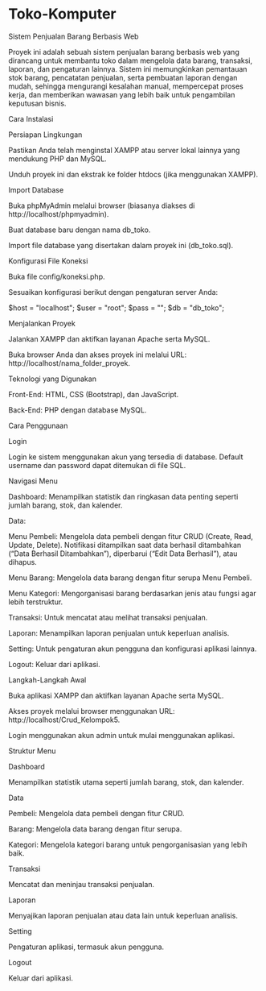 # Toko-Komputer
Sistem Penjualan Barang Berbasis Web

Proyek ini adalah sebuah sistem penjualan barang berbasis web yang dirancang untuk membantu toko dalam mengelola data barang, transaksi, laporan, dan pengaturan lainnya. Sistem ini memungkinkan pemantauan stok barang, pencatatan penjualan, serta pembuatan laporan dengan mudah, sehingga mengurangi kesalahan manual, mempercepat proses kerja, dan memberikan wawasan yang lebih baik untuk pengambilan keputusan bisnis.

Cara Instalasi

Persiapan Lingkungan

Pastikan Anda telah menginstal XAMPP atau server lokal lainnya yang mendukung PHP dan MySQL.

Unduh proyek ini dan ekstrak ke folder htdocs (jika menggunakan XAMPP).

Import Database

Buka phpMyAdmin melalui browser (biasanya diakses di http://localhost/phpmyadmin).

Buat database baru dengan nama db_toko.

Import file database yang disertakan dalam proyek ini (db_toko.sql).

Konfigurasi File Koneksi

Buka file config/koneksi.php.

Sesuaikan konfigurasi berikut dengan pengaturan server Anda:

$host = "localhost";
$user = "root";
$pass = "";
$db   = "db_toko";

Menjalankan Proyek

Jalankan XAMPP dan aktifkan layanan Apache serta MySQL.

Buka browser Anda dan akses proyek ini melalui URL: http://localhost/nama_folder_proyek.

Teknologi yang Digunakan

Front-End: HTML, CSS (Bootstrap), dan JavaScript.

Back-End: PHP dengan database MySQL.

Cara Penggunaan

Login

Login ke sistem menggunakan akun yang tersedia di database. Default username dan password dapat ditemukan di file SQL.

Navigasi Menu

Dashboard: Menampilkan statistik dan ringkasan data penting seperti jumlah barang, stok, dan kalender.

Data:

Menu Pembeli: Mengelola data pembeli dengan fitur CRUD (Create, Read, Update, Delete). Notifikasi ditampilkan saat data berhasil ditambahkan (“Data Berhasil Ditambahkan”), diperbarui (“Edit Data Berhasil”), atau dihapus.

Menu Barang: Mengelola data barang dengan fitur serupa Menu Pembeli.

Menu Kategori: Mengorganisasi barang berdasarkan jenis atau fungsi agar lebih terstruktur.

Transaksi: Untuk mencatat atau melihat transaksi penjualan.

Laporan: Menampilkan laporan penjualan untuk keperluan analisis.

Setting: Untuk pengaturan akun pengguna dan konfigurasi aplikasi lainnya.

Logout: Keluar dari aplikasi.

Langkah-Langkah Awal

Buka aplikasi XAMPP dan aktifkan layanan Apache serta MySQL.

Akses proyek melalui browser menggunakan URL: http://localhost/Crud_Kelompok5.

Login menggunakan akun admin untuk mulai menggunakan aplikasi.

Struktur Menu

Dashboard

Menampilkan statistik utama seperti jumlah barang, stok, dan kalender.

Data

Pembeli: Mengelola data pembeli dengan fitur CRUD.

Barang: Mengelola data barang dengan fitur serupa.

Kategori: Mengelola kategori barang untuk pengorganisasian yang lebih baik.

Transaksi

Mencatat dan meninjau transaksi penjualan.

Laporan

Menyajikan laporan penjualan atau data lain untuk keperluan analisis.

Setting

Pengaturan aplikasi, termasuk akun pengguna.

Logout

Keluar dari aplikasi.
